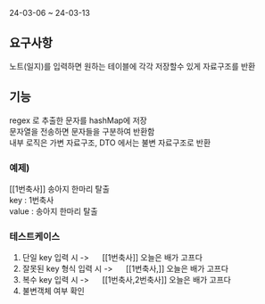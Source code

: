 24-03-06 ~ 24-03-13

## 요구사항
노트(일지)를 입력하면 원하는 테이블에 각각 저장할수 있게 자료구조를 반환

## 기능
regex 로 추출한 문자를 hashMap에 저장<br>
문자열을 전송하면 문자들을 구분하여 반환함<br>
내부 로직은 가변 자료구조, DTO 에서는 불변 자료구조로 반환

### 예제)
[[1번축사]] 송아지 한마리 탈출<br>
key : 1번축사<br> value : 송아지 한마리 탈출

### 테스트케이스
1. 단일 key 입력 시 ->  &nbsp; &nbsp; &nbsp;[[1번축사]] 오늘은 배가 고프다
2. 잘못된 key 형식 입력 시 ->  &nbsp; &nbsp; &nbsp;[[1번축사,]] 오늘은 배가 고프다
3. 복수 key 입력 시 ->  &nbsp; &nbsp; &nbsp;[[1번축사,2번축사]] 오늘은 배가 고프다
4. 불변객체 여부 확인



